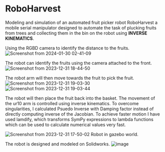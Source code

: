 # RoboHarvest

Modeling‬ ‭and‬ ‭simulation‬ ‭of‬ ‭an‬ ‭automated‬ ‭fruit‬ ‭picker‬ ‭robot‬ RoboHarvest‬ ‭a‬ ‭mobile‬ ‭serial‬ ‭manipulator‬‬ ‭designed‬ ‭to‬ ‭automate‬ ‭the‬ ‭task ‬‭of‬ plucking‬‭ fruits ‬‭from‬‭ trees‬‭ and‬‭ collecting‬‭ them‬ ‭in‬‭ the‬‭ bin‬‭ on‬‭ the‬ ‭robot using **INVERSE KINEMATICS**.

Using the RGBD camera to identify the distance to the fruits.
![Screenshot from 2024-01-30 02-41-09](https://github.com/AbhinavB7/RoboHarvest/assets/87815926/d2fc32ef-4e12-40f2-8340-7b9c533f31d8)


The robot can identify the fruits using the camera attached to the front.
![Screenshot from 2023-12-31 18-44-50](https://github.com/AbhinavB7/ROBOHARVEST-A-6DOF-Serial-Manipulator-Robot/assets/87815926/83b15485-64e2-4619-a9fc-e7f49475bd54)

The robot arm will then move towards the fruit to pick the fruit.
![Screenshot from 2023-12-31 19-03-30](https://github.com/AbhinavB7/ROBOHARVEST-A-6DOF-Serial-Manipulator-Robot/assets/87815926/1e6c4d74-a7b7-46ee-b44b-f1d72cab4d72)
![Screenshot from 2023-12-31 19-03-44](https://github.com/AbhinavB7/ROBOHARVEST-A-6DOF-Serial-Manipulator-Robot/assets/87815926/8641e910-85a1-47c5-9f93-152918d1c71c)

The robot will then place the fruit back into the basket. 
The movement of the ur10 arm is controlled using inverse kinematics. To overcome singularities, I calculated Psuedo Inverse with Damping factor instead of directly computing inverse of the Jacobian. To achieve faster motion I have used lamdify, which transforms SymPy expressions to lambda functions which can be used to calculate numerical values very fast. 

![Screenshot from 2023-12-31 17-50-02](https://github.com/AbhinavB7/ROBOHARVEST-A-6DOF-Serial-Manipulator-Robot/assets/87815926/3af0a78e-59e1-4c5e-b0a9-a9676e0f2d3f)
Robot in gazebo world.

The robot is designed and modeled on Solidworks.
![image](https://github.com/AbhinavB7/ROBOHARVEST-A-6DOF-Serial-Manipulator-Robot/assets/87815926/1ec27fa3-7122-4878-81ef-a50930190388)
